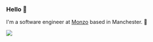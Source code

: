 ### Hello :wave:

I'm a software engineer at [Monzo](https://github.com/monzo) based in Manchester. 🐝

![](https://komarev.com/ghpvc/?username=joechrisellis&color=ff69b4)
